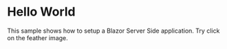 # Hello World

This sample shows how to setup a Blazor Server Side application. Try click on the feather image.
